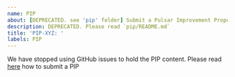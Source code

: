 ```yaml
---
name: PIP
about: [DEPRECATED. see 'pip' folder] Submit a Pulsar Improvement Proposal (PIP)
description: DEPRECATED. Please read `pip/README.md`
title: 'PIP-XYZ: '
labels: PIP
---
```


We have stopped using GitHub issues to hold the PIP content.
Please read [here](https://github.com/apache/pulsar/blob/master/pip/README.md) how to submit a PIP